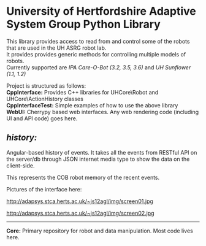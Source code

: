 # University of Hertfordshire Adaptive System Group Python Library


This library provides access to read from and control some of the robots that are used in the UH ASRG robot lab.  
It provides provides generic methods for controlling multiple models of robots.  
Currently supported are *IPA Care-O-Bot (3.2, 3.5, 3.6)* and *UH Sunflower (1.1, 1.2)*

Project is structured as follows:  
__CppInterface:__ Provides C++ libraries for UHCore\Robot and UHCore\ActionHistory classes  
__CppInterfaceTest:__ Simple examples of how to use the above library  
__WebUI:__ Cherrypy based web interfaces.  Any web rendering code (including UI and API code) goes here. 


## _history:_ 


Angular-based history of events. It takes all the events from RESTful API on the server/db through JSON internet media type to show the data on the client-side.

This represents the COB robot memory of the recent events.

Pictures of the interface here:

http://adapsys.stca.herts.ac.uk/~js12agl/img/screen01.jpg

http://adapsys.stca.herts.ac.uk/~js12agl/img/screen02.jpg

---

__Core:__ Primary repository for robot and data manipulation.  Most code lives here.  
